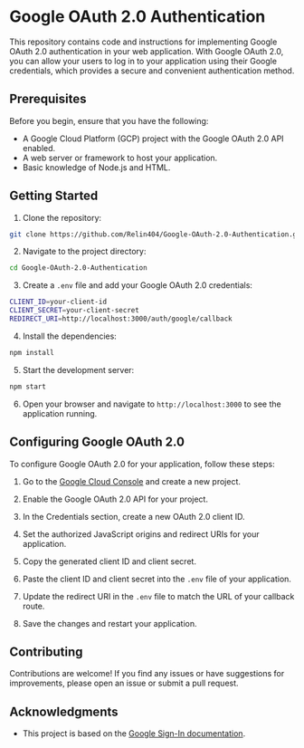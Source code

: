 
# Google OAuth 2.0 Authentication

This repository contains code and instructions for implementing Google OAuth 2.0 authentication in your web application. With Google OAuth 2.0, you can allow your users to log in to your application using their Google credentials, which provides a secure and convenient authentication method.

## Prerequisites

Before you begin, ensure that you have the following:

-   A Google Cloud Platform (GCP) project with the Google OAuth 2.0 API enabled.
-   A web server or framework to host your application.
-   Basic knowledge of Node.js and HTML.

## Getting Started

1.  Clone the repository:
```sh
git clone https://github.com/Relin404/Google-OAuth-2.0-Authentication.git
```

2.  Navigate to the project directory:
```sh
cd Google-OAuth-2.0-Authentication
```
3.  Create a `.env` file and add your Google OAuth 2.0 credentials:
```sh
CLIENT_ID=your-client-id
CLIENT_SECRET=your-client-secret
REDIRECT_URI=http://localhost:3000/auth/google/callback 
```

4.  Install the dependencies:
```sh
npm install
```

5.  Start the development server:
```sh
npm start
```
6.  Open your browser and navigate to `http://localhost:3000` to see the application running.

## Configuring Google OAuth 2.0

To configure Google OAuth 2.0 for your application, follow these steps:

1.  Go to the [Google Cloud Console](https://console.cloud.google.com/) and create a new project.
    
2.  Enable the Google OAuth 2.0 API for your project.
    
3.  In the Credentials section, create a new OAuth 2.0 client ID.
    
4.  Set the authorized JavaScript origins and redirect URIs for your application.
    
5.  Copy the generated client ID and client secret.
    
6.  Paste the client ID and client secret into the `.env` file of your application.
    
7.  Update the redirect URI in the `.env` file to match the URL of your callback route.
    
8.  Save the changes and restart your application.
    

## Contributing

Contributions are welcome! If you find any issues or have suggestions for improvements, please open an issue or submit a pull request.


## Acknowledgments

-   This project is based on the [Google Sign-In documentation](https://developers.google.com/identity/sign-in/web/sign-in).

